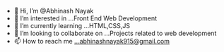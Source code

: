 - 👋 Hi, I’m @Abhinash Nayak
- 👀 I’m interested in ...Front End Web Development
- 🌱 I’m currently learning ...HTML,CSS,JS
- 💞️ I’m looking to collaborate on ...Projects related to web development
- 📫 How to reach me ...abhinashnayak915@gmail.com

<!---
abhinashnayak915/abhinashnayak915 is a ✨ special ✨ repository because its `README.md` (this file) appears on your GitHub profile.
You can click the Preview link to take a look at your changes.
--->
